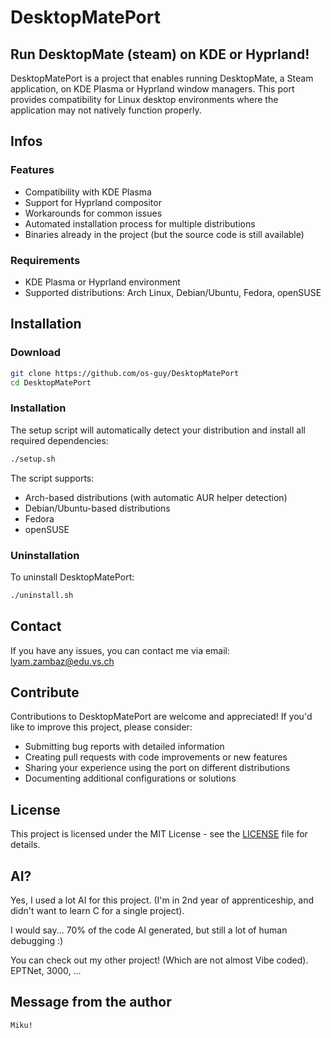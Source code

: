 # DesktopMatePort
## Run DesktopMate (steam) on KDE or Hyprland!
DesktopMatePort is a project that enables running DesktopMate, a Steam application, on KDE Plasma or Hyprland window managers. This port provides compatibility for Linux desktop environments where the application may not natively function properly.

## Infos

### Features
- Compatibility with KDE Plasma
- Support for Hyprland compositor
- Workarounds for common issues
- Automated installation process for multiple distributions
- Binaries already in the project (but the source code is still available)

### Requirements
- KDE Plasma or Hyprland environment
- Supported distributions: Arch Linux, Debian/Ubuntu, Fedora, openSUSE

## Installation

### Download

```bash
git clone https://github.com/os-guy/DesktopMatePort
cd DesktopMatePort
```

### Installation

The setup script will automatically detect your distribution and install all required dependencies:

```bash
./setup.sh
```

The script supports:
- Arch-based distributions (with automatic AUR helper detection)
- Debian/Ubuntu-based distributions
- Fedora
- openSUSE

### Uninstallation

To uninstall DesktopMatePort:

```bash
./uninstall.sh
```

## Contact
If you have any issues, you can contact me via email: lyam.zambaz@edu.vs.ch

## Contribute

Contributions to DesktopMatePort are welcome and appreciated! If you'd like to improve this project, please consider:

- Submitting bug reports with detailed information
- Creating pull requests with code improvements or new features
- Sharing your experience using the port on different distributions
- Documenting additional configurations or solutions

## License

This project is licensed under the MIT License - see the [LICENSE](LICENSE) file for details.

## AI?

Yes, I used a lot AI for this project. (I'm in 2nd year of apprenticeship, and didn't want to learn C for a single project).

I would say... 70% of the code AI generated, but still a lot of human debugging :)

You can check out my other project! (Which are not almost Vibe coded). EPTNet, 3000, ...

## Message from the author
`Miku!`
